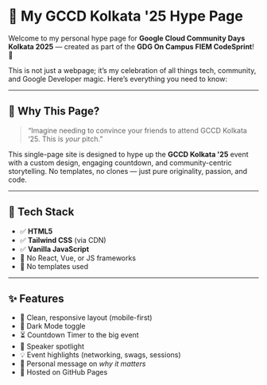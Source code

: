# 🚀 My GCCD Kolkata '25 Hype Page

Welcome to my personal hype page for **Google Cloud Community Days Kolkata 2025** — created as part of the **GDG On Campus FIEM CodeSprint**! 🎉

This is not just a webpage; it’s my celebration of all things tech, community, and Google Developer magic. Here’s everything you need to know:

---

## 🌟 Why This Page?

> “Imagine needing to convince your friends to attend GCCD Kolkata ‘25. This is *your* pitch.”

This single-page site is designed to hype up the **GCCD Kolkata '25** event with a custom design, engaging countdown, and community-centric storytelling. No templates, no clones — just pure originality, passion, and code.

---

## 🔧 Tech Stack

- ✅ **HTML5**
- ✅ **Tailwind CSS** (via CDN)
- ✅ **Vanilla JavaScript**
- 🚫 No React, Vue, or JS frameworks
- 🚫 No templates used

---

## ✨ Features

- 🎨 Clean, responsive layout (mobile-first)
- 🌙 Dark Mode toggle
- ⏳ Countdown Timer to the big event
- 🎤 Speaker spotlight
- 💡 Event highlights (networking, swags, sessions)
- 💬 Personal message on *why it matters*
- 🚀 Hosted on GitHub Pages

